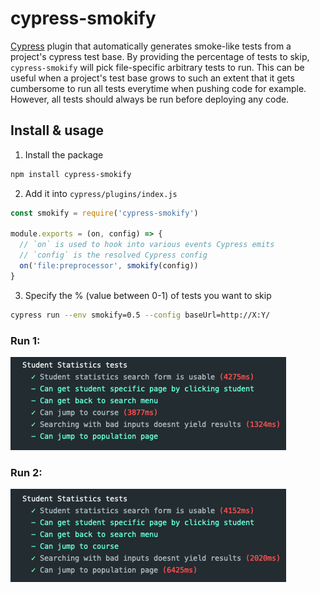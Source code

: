 # cypress-smokify
[Cypress](https://www.cypress.io/) plugin that automatically generates smoke-like tests from a project's cypress test base. By providing the percentage of tests to skip, `cypress-smokify` will pick file-specific arbitrary tests to run. This can be useful when a project's test base grows to such an extent that it gets cumbersome to run all tests everytime when pushing code for example. However, all tests should always be run before deploying any code.

## Install & usage
1. Install the package
```bash
npm install cypress-smokify
```

2. Add it into `cypress/plugins/index.js`
```js
const smokify = require('cypress-smokify')

module.exports = (on, config) => {
  // `on` is used to hook into various events Cypress emits
  // `config` is the resolved Cypress config
  on('file:preprocessor', smokify(config))
}
```

3. Specify the % (value between 0-1) of tests you want to skip
```bash
cypress run --env smokify=0.5 --config baseUrl=http://X:Y/ 
```

### Run 1:
![Run 1](https://raw.githubusercontent.com/woltsu/cypress-smokify/master/images/run1.png)

### Run 2:
![Run 2](https://raw.githubusercontent.com/woltsu/cypress-smokify/master/images/run2.png)
